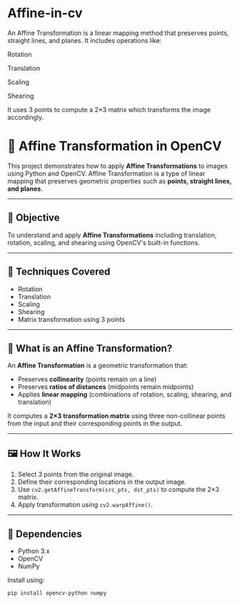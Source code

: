 # Affine-in-cv
An Affine Transformation is a linear mapping method that preserves points, straight lines, and planes. It includes operations like:

Rotation

Translation

Scaling

Shearing

It uses 3 points to compute a 2×3 matrix which transforms the image accordingly.
# 🔄 Affine Transformation in OpenCV

This project demonstrates how to apply **Affine Transformations** to images using Python and OpenCV. Affine Transformation is a type of linear mapping that preserves geometric properties such as **points, straight lines, and planes**.

---

## 🎯 Objective

To understand and apply **Affine Transformations** including translation, rotation, scaling, and shearing using OpenCV's built-in functions.

---

## 🧰 Techniques Covered

- Rotation
- Translation
- Scaling
- Shearing
- Matrix transformation using 3 points

---

## 📐 What is an Affine Transformation?

An **Affine Transformation** is a geometric transformation that:
- Preserves **collinearity** (points remain on a line)
- Preserves **ratios of distances** (midpoints remain midpoints)
- Applies **linear mapping** (combinations of rotation, scaling, shearing, and translation)

It computes a **2×3 transformation matrix** using three non-collinear points from the input and their corresponding points in the output.

---

## 🖼️ How It Works

1. Select 3 points from the original image.
2. Define their corresponding locations in the output image.
3. Use `cv2.getAffineTransform(src_pts, dst_pts)` to compute the 2×3 matrix.
4. Apply transformation using `cv2.warpAffine()`.

---

## 🧱 Dependencies

- Python 3.x
- OpenCV
- NumPy

Install using:

```bash
pip install opencv-python numpy
